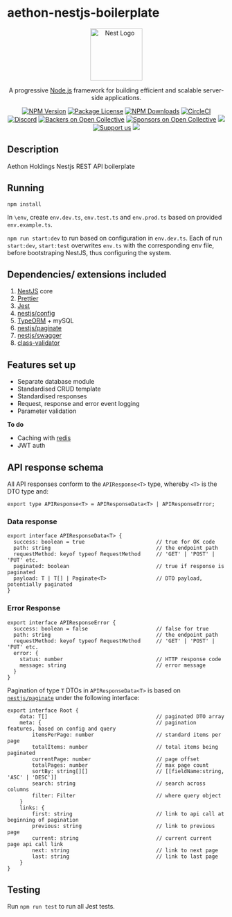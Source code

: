 # aethon-nestjs-boilerplate

<p align="center">
  <a href="https://nestjs.com/" target="blank"><img src="https://nestjs.com/img/logo-small.svg" width="120" alt="Nest Logo" /></a>
</p>

[circleci-image]: https://img.shields.io/circleci/build/github/nestjs/nest/master?token=abc123def456
[circleci-url]: https://circleci.com/gh/nestjs/nest

  <p align="center">A progressive <a href="https://nodejs.org" target="_blank">Node.js</a> framework for building efficient and scalable server-side applications.</p>
    <p align="center">
<a href="https://www.npmjs.com/~nestjscore" target="_blank"><img src="https://img.shields.io/npm/v/@nestjs/core.svg" alt="NPM Version" /></a>
<a href="https://www.npmjs.com/~nestjscore" target="_blank"><img src="https://img.shields.io/npm/l/@nestjs/core.svg" alt="Package License" /></a>
<a href="https://www.npmjs.com/~nestjscore" target="_blank"><img src="https://img.shields.io/npm/dm/@nestjs/common.svg" alt="NPM Downloads" /></a>
<a href="https://circleci.com/gh/nestjs/nest" target="_blank"><img src="https://img.shields.io/circleci/build/github/nestjs/nest/master" alt="CircleCI" /></a>
<a href="https://discord.gg/G7Qnnhy" target="_blank"><img src="https://img.shields.io/badge/discord-online-brightgreen.svg" alt="Discord"/></a>
<a href="https://opencollective.com/nest#backer" target="_blank"><img src="https://opencollective.com/nest/backers/badge.svg" alt="Backers on Open Collective" /></a>
<a href="https://opencollective.com/nest#sponsor" target="_blank"><img src="https://opencollective.com/nest/sponsors/badge.svg" alt="Sponsors on Open Collective" /></a>
  <a href="https://paypal.me/kamilmysliwiec" target="_blank"><img src="https://img.shields.io/badge/Donate-PayPal-ff3f59.svg"/></a>
    <a href="https://opencollective.com/nest#sponsor"  target="_blank"><img src="https://img.shields.io/badge/Support%20us-Open%20Collective-41B883.svg" alt="Support us"></a>
  <a href="https://twitter.com/nestframework" target="_blank"><img src="https://img.shields.io/twitter/follow/nestframework.svg?style=social&label=Follow"></a>
</p>
  <!--[![Backers on Open Collective](https://opencollective.com/nest/backers/badge.svg)](https://opencollective.com/nest#backer)
  [![Sponsors on Open Collective](https://opencollective.com/nest/sponsors/badge.svg)](https://opencollective.com/nest#sponsor)-->

## Description

Aethon Holdings Nestjs REST API boilerplate

## Running

`npm install`

In `\env`, create `env.dev.ts`, `env.test.ts` and `env.prod.ts` based on provided `env.example.ts`.

`npm run start:dev` to run based on configuration in `env.dev.ts`.  Each of run `start:dev`, `start:test` overwrites `env.ts` with the corresponding env file,  before bootstraping NestJS, thus configuring the system.

## Dependencies/ extensions included
1. [NestJS](https://docs.nestjs.com/) core
2. [Prettier](https://prettier.io/docs/en/)
3. [Jest](https://jestjs.io/docs/getting-started)
4. [nestjs/config](https://docs.nestjs.com/techniques/configuration)
5. [TypeORM](https://typeorm.io/) + mySQL
6. [nestjs/paginate](https://www.npmjs.com/package/nestjs-paginate)
7. [nestjs/swagger](https://docs.nestjs.com/openapi/introduction)
10. [class-validator](https://github.com/typestack/class-validator)

##  Features set up
* Separate database module
* Standardised CRUD template
* Standardised responses
* Request, response and error event logging
* Parameter validation

**To do**
* Caching with [redis](https://redis.io/docs/latest/develop/)
* JWT auth

## API response schema

All API responses conform to the `APIResponse<T>` type, whereby `<T>` is the DTO type and: 

`export type APIResponse<T> = APIResponseData<T> | APIResponseError;`

### Data response

```
export interface APIResponseData<T> {
  success: boolean = true                       // true for OK code
  path: string                                  // the endpoint path
  requestMethod: keyof typeof RequestMethod     // 'GET' | 'POST' | 'PUT' etc.
  paginated: boolean                            // true if response is paginated
  payload: T | T[] | Paginate<T>                // DTO payload, potentially paginated 
}
```

### Error Response
```
export interface APIResponseError {
  success: boolean = false                      // false for true
  path: string                                  // the endpoint path
  requestMethod: keyof typeof RequestMethod     // 'GET' | 'POST' | 'PUT' etc.
  error: {
    status: number                              // HTTP response code
    message: string                             // error message
  }
}
```
Pagination of type `T` DTOs in `APIResponseData<T>` is based on [`nestjs/paginate`](https://www.npmjs.com/package/nestjs-paginate) under the following interface:
```
export interface Root {
    data: T[]                                   // paginated DTO array
    meta: {                                     // pagination features, based on config and query
        itemsPerPage: number                    // standard items per page
        totalItems: number                      // total items being paginated
        currentPage: number                     // page offset
        totalPages: number                      // max page count
        sortBy: string[][]                      // [[fieldName:string, 'ASC' | 'DESC']]
        search: string                          // search across columns
        filter: Filter                          // where query object
    }
    links: {
        first: string                           // link to api call at beginning of pagination
        previous: string                        // link to previous page
        current: string                         // current current page api call link
        next: string                            // link to next page
        last: string                            // link to last page
    }
}
```

## Testing
Run `npm run test` to run all Jest tests.